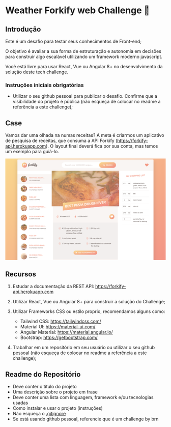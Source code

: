 # Weather Forkify web Challenge 🏅

## Introdução

Este é um desafio para testar seus conhecimentos de Front-end;

O objetivo é avaliar a sua forma de estruturação e autonomia em decisões para construir algo escalável utilizando um framework moderno javascript.

Você está livre para usar React, Vue ou Angular 8+ no desenvolvimento da solução deste tech challenge.

### Instruções iniciais obrigatórias

- Utilizar o seu github pessoal para publicar o desafio. Confirme que a visibilidade do projeto é pública (não esqueça de colocar no readme a referência a este challenge);

## Case

Vamos dar uma olhada na numas receitas? A meta é criarmos um aplicativo de pesquisa de receitas, que consuma a API Forkify (https://forkify-api.herokuapp.com). O layout final deverá fica por sua conta, mas temos um exemplo para guiá-lo.

![View mock](assets/view.png)


## Recursos

1. Estudar a documentação da REST API: https://forkify-api.herokuapp.com
2. Utilizar React, Vue ou Angular 8+ para construir a solução do Challenge;
3. Utilizar Frameworks CSS ou estilo proprio, recomendamos alguns como:

      - Tailwind CSS: https://tailwindcss.com/
      - Material UI: https://material-ui.com/
      - Angular Material: https://material.angular.io/
      - Bootstrap: https://getbootstrap.com/

4. Trabalhar em um repositório em seu usuário ou utilizar o seu github pessoal (não esqueça de colocar no readme a referência a este challenge);

## Readme do Repositório

- Deve conter o título do projeto
- Uma descrição sobre o projeto em frase
- Deve conter uma lista com linguagem, framework e/ou tecnologias usadas
- Como instalar e usar o projeto (instruções)
- Não esqueça o [.gitignore](https://www.toptal.com/developers/gitignore)
- Se está usando github pessoal, referencie que é um challenge by brn 
